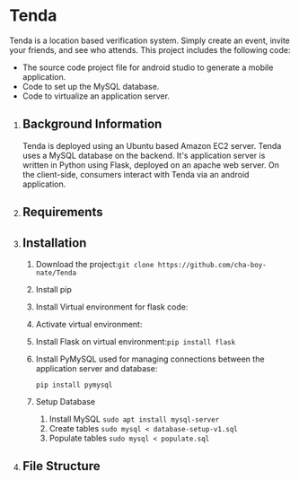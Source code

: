 # Tenda
Tenda is a location based verification system. Simply create an event, invite your friends, and see who attends. This project includes the following code: 
<ul>
 <li>The source code project file for android studio to generate a mobile application.</li>
 <li>Code to set up the MySQL database.</li>
 <li>Code to virtualize an application server.</li>
</ul>
<ol>
 
 <li> 
  <h2>Background Information</h2>
  <p>Tenda is deployed using an Ubuntu based Amazon EC2 server. Tenda uses a MySQL database on the backend. It's application   server is written in Python using Flask, deployed on an apache web server. On the client-side, consumers interact with Tenda via an android application.</p> 
 </li> 
 
 <li>
  <h2>Requirements</h2>
 </li>
 
  <li>
   <h2>Installation</h2>
  <ol>
  <li><p>Download the project:<code>git clone https://github.com/cha-boy-nate/Tenda</code></p></li>
   
   <li><p>Install pip<code></code></p></li>
   
   
   <li><p>Install Virtual environment for flask code:<code></code></p></li>
   <li><p>Activate virtual environment:<code></code></li>
   <li><p>Install Flask on virtual environment:<code>pip install flask</code></p></li>
   <li><p>Install PyMySQL used for managing connections between the application server and database:<p><code>pip install pymysql</code></p></li>
   
   
   
   <li>
   <p>Setup Database</p>
   <ol>
    <li>Install MySQL <code>sudo apt install mysql-server</code></li> 
    <li>Create tables <code>sudo mysql < database-setup-v1.sql</code></li> 
    <li>Populate tables <code>sudo mysql < populate.sql</code></li> 
   </ol>
   </li>
  
   
  
  
  
 
  </ol> 
 </li>
 

  
 <li>
  <h2>File Structure</h2>
 </li>
</ol>
